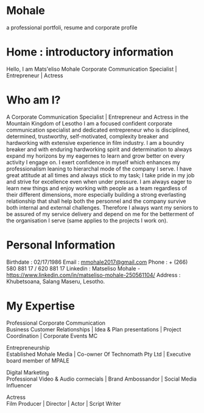 # Mohale
a professional portfoli, resume and corporate profile

# Home : introductory information

Hello, I am Mats'eliso Mohale
Corporate Communication Specialist | Entrepreneur | Actress

# Who am I?

A Corporate Communication Specialist | Entrepreneur and Actress in the Mountain Kingdom of Lesotho
I am a focused confident corporate communication specialist and dedicated entrepreneur who is disciplined, determined, trustworthy, self-motivated, complexity breaker and hardworking with extensive experience in film industry. I am a boundry breaker and with enduring hardworking spirit and determination to always expand my horizons by my eagernes to learn and grow better on every activity I engage on. I exert confidence in myself which enhances my professionalism leaning to hierarchal mode of the company I serve. I have great attitude at all times and always stick to my task; I take pride in my job and strive for excellence even when under pressure. I am always eager to learn new things and enjoy working with people as a team regardless of their different dimensions, more especially building a strong everlasting relationship that shall help both the personnel and the company survive both internal and external challenges. Therefore I always want my seniors to be assured of my service delivery and depend on me for the betterment of the organisation I serve (same applies to the projects I work on).

# Personal Information

Birthdate : 02/17/1986
Email : mmohale2017@gmail.com
Phone : + (266) 580 881 17 / 620 881 17 
Linkedin : Matseliso Mohale - https://www.linkedin.com/in/matseliso-mohale-250561104/
Address : Khubetsoana, Salang
          Maseru, Lesotho.
          
# My Expertise

Professional Corporate Communication
<br/>Business Customer Relationships | Idea & Plan presentations | Project Coordination | Corporate Events MC

Entrepreneurship
<br/>Established Mohale Media | Co-owner Of Technomath Pty Ltd | Executive board member of MPALE

Digital Marketing
<br/>Professional Video & Audio cormecials | Brand Ambossandor | Social Media Influencer

Actress
<br/>Film Producer | Director | Actor | Script Writer
